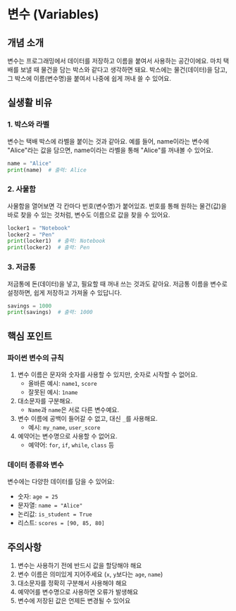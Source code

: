 # 변수 (Variables)

## 개념 소개
변수는 프로그래밍에서 데이터를 저장하고 이름을 붙여서 사용하는 공간이에요. 마치 택배를 보낼 때 물건을 담는 박스와 같다고 생각하면 돼요. 박스에는 물건(데이터)을 담고, 그 박스에 이름(변수명)을 붙여서 나중에 쉽게 꺼내 쓸 수 있어요.

## 실생활 비유

### 1. 박스와 라벨
변수는 택배 박스에 라벨을 붙이는 것과 같아요. 예를 들어, name이라는 변수에 "Alice"라는 값을 담으면, name이라는 라벨을 통해 "Alice"를 꺼내볼 수 있어요.

```python
name = "Alice"
print(name)  # 출력: Alice
```

### 2. 사물함
사물함을 열어보면 각 칸마다 번호(변수명)가 붙어있죠. 번호를 통해 원하는 물건(값)을 바로 찾을 수 있는 것처럼, 변수도 이름으로 값을 찾을 수 있어요.

```python
locker1 = "Notebook"
locker2 = "Pen"
print(locker1)  # 출력: Notebook
print(locker2)  # 출력: Pen
```

### 3. 저금통
저금통에 돈(데이터)을 넣고, 필요할 때 꺼내 쓰는 것과도 같아요. 저금통 이름을 변수로 설정하면, 쉽게 저장하고 가져올 수 있답니다.

```python
savings = 1000
print(savings)  # 출력: 1000
```

## 핵심 포인트

### 파이썬 변수의 규칙
1. 변수 이름은 문자와 숫자를 사용할 수 있지만, 숫자로 시작할 수 없어요.
   - 올바른 예시: `name1`, `score`
   - 잘못된 예시: `1name`
2. 대소문자를 구분해요.
   - `Name`과 `name`은 서로 다른 변수예요.
3. 변수 이름에 공백이 들어갈 수 없고, 대신 `_`를 사용해요.
   - 예시: `my_name`, `user_score`
4. 예약어는 변수명으로 사용할 수 없어요.
   - 예약어: `for`, `if`, `while`, `class` 등

### 데이터 종류와 변수
변수에는 다양한 데이터를 담을 수 있어요:
- 숫자: `age = 25`
- 문자열: `name = "Alice"`
- 논리값: `is_student = True`
- 리스트: `scores = [90, 85, 80]`

## 주의사항
1. 변수는 사용하기 전에 반드시 값을 할당해야 해요
2. 변수 이름은 의미있게 지어주세요 (`x`, `y`보다는 `age`, `name`)
3. 대소문자를 정확히 구분해서 사용해야 해요
4. 예약어를 변수명으로 사용하면 오류가 발생해요
5. 변수에 저장된 값은 언제든 변경될 수 있어요
